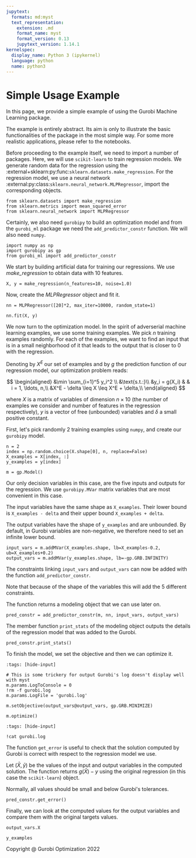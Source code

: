 ```yaml
---
jupytext:
  formats: md:myst
  text_representation:
    extension: .md
    format_name: myst
    format_version: 0.13
    jupytext_version: 1.14.1
kernelspec:
  display_name: Python 3 (ipykernel)
  language: python
  name: python3
---
```


Simple Usage Example
====================

In this page, we provide a simple example of using the Gurobi Machine Learning package.

The example is entirely abstract. Its aim is only to illustrate the basic functionalities of the
package in the most simple way. For some more realistic applications, please refer to the notebooks.

Before proceeding to the example itself, we need to import a number of packages.
Here, we will use `scikit-learn` to train regression models. We generate random data for the
regression using the :external+sklearn:py:func:`sklearn.datasets.make_regression`. For the regression model, we use a neural network :external:py:class:`sklearn.neural_network.MLPRegressor`, import the corresponding
objects.

```{code-cell} ipython3
from sklearn.datasets import make_regression
from sklearn.metrics import mean_squared_error
from sklearn.neural_network import MLPRegressor
```

Certainly, we also need `gurobipy` to build an optimization model and from the `gurobi_ml` package we need the `add_predictor_constr`
function. We will also need `numpy`.

```{code-cell} ipython3
import numpy as np
import gurobipy as gp
from gurobi_ml import add_predictor_constr
```

We start by building artificial data for training our regressions. We use _make_regression_ to obtain
data with 10 features.

```{code-cell} ipython3
X, y = make_regression(n_features=10, noise=1.0)
```

Now, create the _MLPRegressor_ object and fit it.

```{code-cell} ipython3
nn = MLPRegressor([20]*2, max_iter=10000, random_state=1)

nn.fit(X, y)
```

We now turn to the optimization model. In the spirit of adverserial machine learning examples, we use some training examples.
We pick $n$ training examples randomly. For each of the examples, we want to find an input that is in a small neighborhood of it that leads to the output that is closer to $0$ with the regression.

Denoting by $X^E$ our set of examples and by $g$ the prediction function of our regression model, our optimization problem reads:

$$
\begin{aligned}
&\min \sum_{i=1}^5 y_i^2 \\
&\text{s.t.:}\\
&y_i = g(X_i) & & i = 1, \ldots, n,\\
&X^E - \delta \leq X \leq X^E + \delta,\\
\end{aligned}
$$

where $X$ is a matrix of variables of dimension $n \times 10$ (the number of examples we consider and number of features in the regression respectively), $y$ is a vector of free (unbounded) variables and $\delta$ a small positive constant.

First, let's pick randomly 2 training examples using `numpy`, and create our `gurobipy` model.

```{code-cell} ipython3
n = 2
index = np.random.choice(X.shape[0], n, replace=False)
X_examples = X[index, :]
y_examples = y[index]

m = gp.Model()
```

Our only decision variables in this case, are the five inputs and outputs for the regression. We use `gurobipy.MVar` matrix variables that are most convenient in this case.

The input variables have the same shape as `X_examples`. Their lower bound is `X_examples - delta` and their upper bound `X_examples + delta`.

The output variables have the shape of `y_examples` and are unbounded. By default, in Gurobi variables are non-negative, we therefore need to set an infinite lower bound.

```{code-cell} ipython3
input_vars = m.addMVar(X_examples.shape, lb=X_examples-0.2, ub=X_examples+0.2)
output_vars = m.addMVar(y_examples.shape, lb=-gp.GRB.INFINITY)
```

The constraints linking `input_vars` and `output_vars` can now be added with the function `add_predictor_constr`.

Note that because of the shape of the variables this will add the 5 different constraints.

The function returns a modeling object that we can use later on.

```{code-cell} ipython3
pred_constr = add_predictor_constr(m, nn, input_vars, output_vars)
```

The member function `print_stats` of the modeling object outputs the details of the regression model that was added to the Gurobi.

```{code-cell} ipython3
pred_constr.print_stats()
```

To finish the model, we set the objective and then we can optimize it.

```{code-cell} ipython3
:tags: [hide-input]

# This is some trickery for output Gurobi's log doesn't display well with myst
m.params.LogToConsole = 0
!rm -f gurobi.log
m.params.LogFile = 'gurobi.log'
```

```{code-cell} ipython3
m.setObjective(output_vars@output_vars, gp.GRB.MINIMIZE)

m.optimize()
```

```{code-cell} ipython3
:tags: [hide-input]

!cat gurobi.log
```

The function `get_error` is useful to check that the solution computed by Gurobi is correct with respect to the regression model we use.

Let $(\bar X, \bar y)$ be the values of the input and output variables in the computed solution. The function returns $g(\bar X) - y$ using the original regression (in this case the `scikit-learn`) object.

Normally, all values should be small and below Gurobi's tolerances.

```{code-cell} ipython3
pred_constr.get_error()
```

Finally, we can look at the computed values for the output variables and compare them with the original targets values.

```{code-cell} ipython3
output_vars.X
```

```{code-cell} ipython3
y_examples
```

Copyright @ Gurobi Optimization 2022
